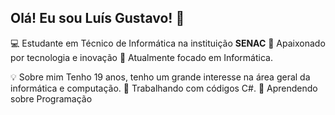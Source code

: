 ## Olá! Eu sou Luís Gustavo! 👋
 
💻 Estudante em Técnico de Informática na instituição **SENAC**
🚀 Apaixonado por tecnologia e inovação
🎯 Atualmente focado em Informática.
 
💡 Sobre mim
 Tenho 19 anos, tenho um grande interesse na área geral da informática e computação.
🔭 Trabalhando com códigos C#.
🌱 Aprendendo sobre Programação
